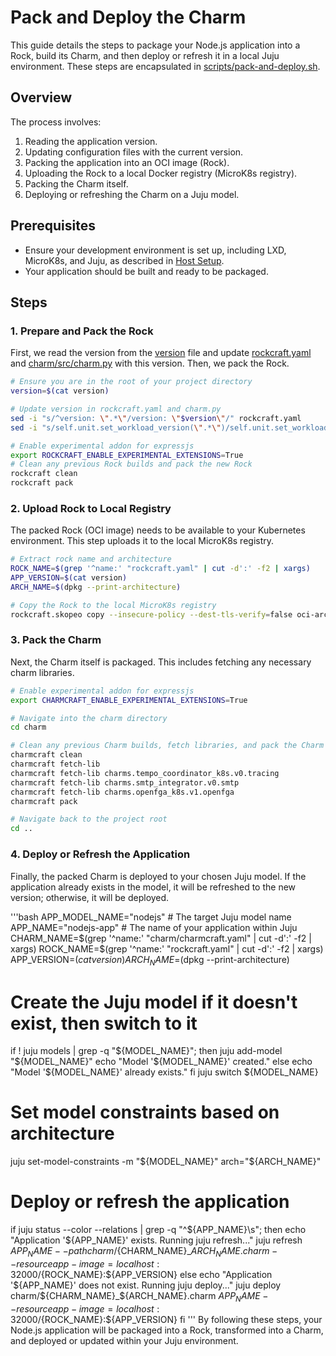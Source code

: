 # Pack and Deploy the Charm

This guide details the steps to package your Node.js application into a Rock, build its Charm, and then deploy or refresh it in a local Juju environment. These steps are encapsulated in [scripts/pack-and-deploy.sh](../../scripts/pack-and-deploy.sh).

## Overview

The process involves:
1.  Reading the application version.
2.  Updating configuration files with the current version.
3.  Packing the application into an OCI image (Rock).
4.  Uploading the Rock to a local Docker registry (MicroK8s registry).
5.  Packing the Charm itself.
6.  Deploying or refreshing the Charm on a Juju model.

## Prerequisites
* Ensure your development environment is set up, including LXD, MicroK8s, and Juju, as described in [Host Setup](./host-setup.md).
* Your application should be built and ready to be packaged.

## Steps

### 1. Prepare and Pack the Rock

First, we read the version from the [version](../../version) file and update [rockcraft.yaml](../../rockcraft.yaml) and [charm/src/charm.py](../../charm/src/charm.py) with this version. Then, we pack the Rock.

```bash
# Ensure you are in the root of your project directory
version=$(cat version)

# Update version in rockcraft.yaml and charm.py
sed -i "s/^version: \".*\"/version: \"$version\"/" rockcraft.yaml
sed -i "s/self.unit.set_workload_version(\".*\")/self.unit.set_workload_version(\"$version\")/" charm/src/charm.py

# Enable experimental addon for expressjs
export ROCKCRAFT_ENABLE_EXPERIMENTAL_EXTENSIONS=True 
# Clean any previous Rock builds and pack the new Rock
rockcraft clean
rockcraft pack
```

### 2. Upload Rock to Local Registry

The packed Rock (OCI image) needs to be available to your Kubernetes environment. This step uploads it to the local MicroK8s registry.

```bash
# Extract rock name and architecture
ROCK_NAME=$(grep '^name:' "rockcraft.yaml" | cut -d':' -f2 | xargs)
APP_VERSION=$(cat version)
ARCH_NAME=$(dpkg --print-architecture)

# Copy the Rock to the local MicroK8s registry
rockcraft.skopeo copy --insecure-policy --dest-tls-verify=false oci-archive:${ROCK_NAME}_${APP_VERSION}_${ARCH_NAME}.rock docker://localhost:32000/${ROCK_NAME}:${APP_VERSION}
```

### 3. Pack the Charm

Next, the Charm itself is packaged. This includes fetching any necessary charm libraries.

```bash
# Enable experimental addon for expressjs
export CHARMCRAFT_ENABLE_EXPERIMENTAL_EXTENSIONS=True 

# Navigate into the charm directory
cd charm

# Clean any previous Charm builds, fetch libraries, and pack the Charm
charmcraft clean
charmcraft fetch-lib
charmcraft fetch-lib charms.tempo_coordinator_k8s.v0.tracing
charmcraft fetch-lib charms.smtp_integrator.v0.smtp
charmcraft fetch-lib charms.openfga_k8s.v1.openfga
charmcraft pack

# Navigate back to the project root
cd ..
```

### 4. Deploy or Refresh the Application

Finally, the packed Charm is deployed to your chosen Juju model. If the application already exists in the model, it will be refreshed to the new version; otherwise, it will be deployed.

'''bash
APP_MODEL_NAME="nodejs" # The target Juju model name
APP_NAME="nodejs-app" # The name of your application within Juju
CHARM_NAME=$(grep '^name:' "charm/charmcraft.yaml" | cut -d':' -f2 | xargs)
ROCK_NAME=$(grep '^name:' "rockcraft.yaml" | cut -d':' -f2 | xargs)
APP_VERSION=$(cat version)
ARCH_NAME=$(dpkg --print-architecture)

# Create the Juju model if it doesn't exist, then switch to it
if ! juju models | grep -q "${MODEL_NAME}"; then
    juju add-model "${MODEL_NAME}"
    echo "Model '${MODEL_NAME}' created."
else
    echo "Model '${MODEL_NAME}' already exists."
fi
juju switch ${MODEL_NAME}

# Set model constraints based on architecture
juju set-model-constraints -m "${MODEL_NAME}" arch="${ARCH_NAME}"

# Deploy or refresh the application
if juju status --color --relations | grep -q "^${APP_NAME}\s"; then
  echo "Application '${APP_NAME}' exists. Running juju refresh..."
  juju refresh ${APP_NAME} --path charm/${CHARM_NAME}_${ARCH_NAME}.charm --resource app-image=localhost:32000/${ROCK_NAME}:${APP_VERSION}
else
  echo "Application '${APP_NAME}' does not exist. Running juju deploy..."
  juju deploy charm/${CHARM_NAME}_${ARCH_NAME}.charm ${APP_NAME} --resource app-image=localhost:32000/${ROCK_NAME}:${APP_VERSION}
fi
'''
By following these steps, your Node.js application will be packaged into a Rock, transformed into a Charm, and deployed or updated within your Juju environment.